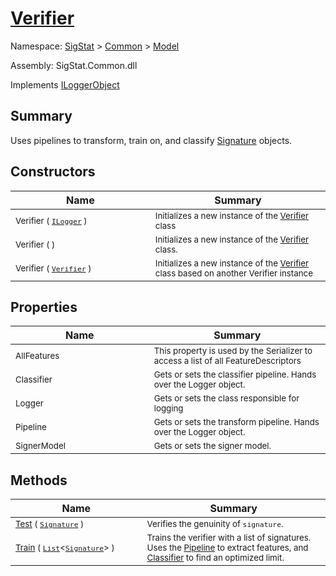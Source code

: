 # [Verifier](./Verifier.md)

Namespace: [SigStat]() > [Common](./../README.md) > [Model](./README.md)

Assembly: SigStat.Common.dll

Implements [ILoggerObject](./../ILoggerObject.md)

## Summary
Uses pipelines to transform, train on, and classify [Signature](./SigStat/Common/Signature.md) objects.

## Constructors

| Name<div><a href="#"><img width=400></a></div> | Summary<div><a href="#"><img width=475></a></div> | 
| --- | --- | 
| <sub>Verifier ( [`ILogger`](https://docs.microsoft.com/en-us/dotnet/api/Microsoft.Extensions.Logging.ILogger) )</sub> | <sub>Initializes a new instance of the [Verifier](./SigStat/Common/Model/Verifier.md) class</sub> | 
| <sub>Verifier (  )</sub> | <sub>Initializes a new instance of the [Verifier](./SigStat/Common/Model/Verifier.md) class.</sub> | 
| <sub>Verifier ( [`Verifier`](./Verifier.md) )</sub> | <sub>Initializes a new instance of the [Verifier](./SigStat/Common/Model/Verifier.md) class based on another Verifier instance</sub> | 


## Properties

| Name<div><a href="#"><img width=400></a></div> | Summary<div><a href="#"><img width=475></a></div> | 
| --- | --- | 
| <sub>AllFeatures</sub> | <sub>This property is used by the Serializer to access a list of all FeatureDescriptors</sub> | 
| <sub>Classifier</sub> | <sub>Gets or sets the classifier pipeline. Hands over the Logger object.</sub> | 
| <sub>Logger</sub> | <sub>Gets or sets the class responsible for logging</sub> | 
| <sub>Pipeline</sub> | <sub>Gets or sets the transform pipeline. Hands over the Logger object.</sub> | 
| <sub>SignerModel</sub> | <sub>Gets or sets the signer model.</sub> | 


## Methods

| Name<div><a href="#"><img width=400></a></div> | Summary<div><a href="#"><img width=475></a></div> | 
| --- | --- | 
| <sub>[Test](./Methods/Verifier--Test.md) ( [`Signature`](./../Signature.md) )</sub> | <sub>Verifies the genuinity of `signature`.</sub> | 
| <sub>[Train](./Methods/Verifier--Train.md) ( [`List`](https://docs.microsoft.com/en-us/dotnet/api/System.Collections.Generic.List-1)\<[`Signature`](./../Signature.md)> )</sub> | <sub>Trains the verifier with a list of signatures. Uses the [Pipeline](../SigStat/Common/Model/Verifier.md) to extract features,  and [Classifier](../SigStat/Common/Model/Verifier.md) to find an optimized limit.</sub> | 


